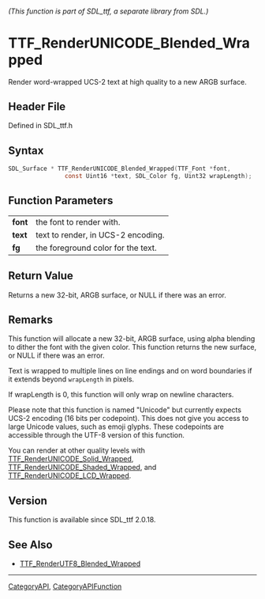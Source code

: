 ###### (This function is part of SDL_ttf, a separate library from SDL.)
# TTF_RenderUNICODE_Blended_Wrapped

Render word-wrapped UCS-2 text at high quality to a new ARGB surface.

## Header File

Defined in SDL_ttf.h

## Syntax

```c
SDL_Surface * TTF_RenderUNICODE_Blended_Wrapped(TTF_Font *font,
                const Uint16 *text, SDL_Color fg, Uint32 wrapLength);

```

## Function Parameters

|              |                                    |
| ------------ | ---------------------------------- |
| **font**     | the font to render with.           |
| **text**     | text to render, in UCS-2 encoding. |
| **fg**       | the foreground color for the text. |

## Return Value

Returns a new 32-bit, ARGB surface, or NULL if there was an error.

## Remarks

This function will allocate a new 32-bit, ARGB surface, using alpha
blending to dither the font with the given color. This function returns the
new surface, or NULL if there was an error.

Text is wrapped to multiple lines on line endings and on word boundaries if
it extends beyond `wrapLength` in pixels.

If wrapLength is 0, this function will only wrap on newline characters.

Please note that this function is named "Unicode" but currently expects
UCS-2 encoding (16 bits per codepoint). This does not give you access to
large Unicode values, such as emoji glyphs. These codepoints are accessible
through the UTF-8 version of this function.

You can render at other quality levels with
[TTF_RenderUNICODE_Solid_Wrapped](TTF_RenderUNICODE_Solid_Wrapped),
[TTF_RenderUNICODE_Shaded_Wrapped](TTF_RenderUNICODE_Shaded_Wrapped), and
[TTF_RenderUNICODE_LCD_Wrapped](TTF_RenderUNICODE_LCD_Wrapped).

## Version

This function is available since SDL_ttf 2.0.18.

## See Also

- [TTF_RenderUTF8_Blended_Wrapped](TTF_RenderUTF8_Blended_Wrapped)

----
[CategoryAPI](CategoryAPI), [CategoryAPIFunction](CategoryAPIFunction)

